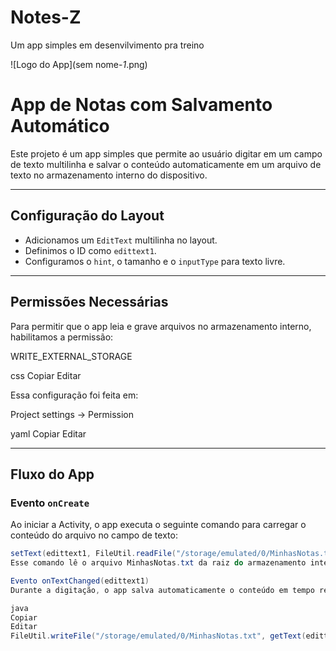 # Notes-Z
Um app simples em desenvilvimento pra treino 

![Logo do App](sem nome-_1_.png)


# App de Notas com Salvamento Automático

Este projeto é um app simples que permite ao usuário digitar em um campo de texto multilinha e salvar o conteúdo automaticamente em um arquivo de texto no armazenamento interno do dispositivo.

---

## Configuração do Layout

- Adicionamos um `EditText` multilinha no layout.
- Definimos o ID como `edittext1`.
- Configuramos o `hint`, o tamanho e o `inputType` para texto livre.

---

## Permissões Necessárias

Para permitir que o app leia e grave arquivos no armazenamento interno, habilitamos a permissão:

WRITE_EXTERNAL_STORAGE

css
Copiar
Editar

Essa configuração foi feita em:

Project settings → Permission

yaml
Copiar
Editar

---

## Fluxo do App

### Evento `onCreate`

Ao iniciar a Activity, o app executa o seguinte comando para carregar o conteúdo do arquivo no campo de texto:

```java
setText(edittext1, FileUtil.readFile("/storage/emulated/0/MinhasNotas.txt"));
Esse comando lê o arquivo MinhasNotas.txt da raiz do armazenamento interno e exibe o conteúdo no edittext1.

Evento onTextChanged(edittext1)
Durante a digitação, o app salva automaticamente o conteúdo em tempo real com o código:

java
Copiar
Editar
FileUtil.writeFile("/storage/emulated/0/MinhasNotas.txt", getText(edittext1));
